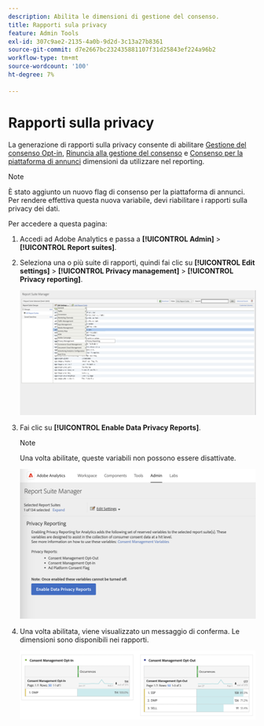 ```yaml
---
description: Abilita le dimensioni di gestione del consenso.
title: Rapporti sula privacy
feature: Admin Tools
exl-id: 307c9ae2-2135-4a0b-9d2d-3c13a27b8361
source-git-commit: d7e2667bc232435881107f31d25843ef224a96b2
workflow-type: tm+mt
source-wordcount: '100'
ht-degree: 7%

---
```


# Rapporti sulla privacy

La generazione di rapporti sulla privacy consente di abilitare [Gestione del consenso Opt-in](/help/components/dimensions/cm-opt-in.md), [Rinuncia alla gestione del consenso](/help/components/dimensions/cm-opt-out.md) e [Consenso per la piattaforma di annunci](/help/components//dimensions/ad-consent.md) dimensioni da utilizzare nel reporting.

>[!NOTE]
>
>È stato aggiunto un nuovo flag di consenso per la piattaforma di annunci. Per rendere effettiva questa nuova variabile, devi riabilitare i rapporti sulla privacy dei dati.

Per accedere a questa pagina:

1. Accedi ad Adobe Analytics e passa a **[!UICONTROL Admin]** > **[!UICONTROL Report suites]**.
1. Seleziona una o più suite di rapporti, quindi fai clic su **[!UICONTROL Edit settings]** > **[!UICONTROL Privacy management]** > **[!UICONTROL Privacy reporting]**.

   ![Modifica impostazioni](assets/rsm-privacy-select.png)

1. Fai clic su **[!UICONTROL Enable Data Privacy Reports]**.

   >[!NOTE]
   >
   >Una volta abilitate, queste variabili non possono essere disattivate.

   ![Abilita](assets/rsm-privacy-enable.png)

1. Una volta abilitata, viene visualizzato un messaggio di conferma. Le dimensioni sono disponibili nei rapporti.

   ![Rapporto](assets/consent-management.png)
